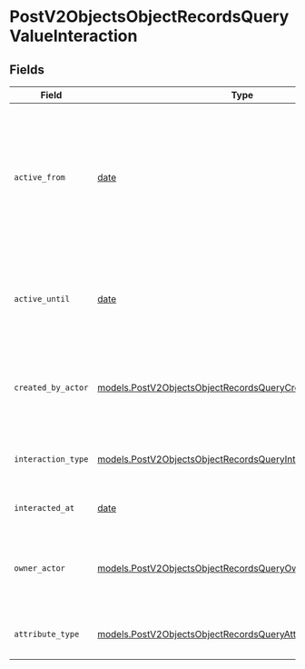 # PostV2ObjectsObjectRecordsQueryValueInteraction


## Fields

| Field                                                                                                                                  | Type                                                                                                                                   | Required                                                                                                                               | Description                                                                                                                            | Example                                                                                                                                |
| -------------------------------------------------------------------------------------------------------------------------------------- | -------------------------------------------------------------------------------------------------------------------------------------- | -------------------------------------------------------------------------------------------------------------------------------------- | -------------------------------------------------------------------------------------------------------------------------------------- | -------------------------------------------------------------------------------------------------------------------------------------- |
| `active_from`                                                                                                                          | [date](https://docs.python.org/3/library/datetime.html#date-objects)                                                                   | :heavy_check_mark:                                                                                                                     | The point in time at which this value was made "active". `active_from` can be considered roughly analogous to `created_at`.            | 2023-01-01T15:00:00.000000000Z                                                                                                         |
| `active_until`                                                                                                                         | [date](https://docs.python.org/3/library/datetime.html#date-objects)                                                                   | :heavy_check_mark:                                                                                                                     | The point in time at which this value was deactivated. If `null`, the value is active.                                                 | 2023-01-01T15:00:00.000000000Z                                                                                                         |
| `created_by_actor`                                                                                                                     | [models.PostV2ObjectsObjectRecordsQueryCreatedByActor8](../models/postv2objectsobjectrecordsquerycreatedbyactor8.md)                   | :heavy_check_mark:                                                                                                                     | The actor that created this value.                                                                                                     | {<br/>"type": "workspace-member",<br/>"id": "50cf242c-7fa3-4cad-87d0-75b1af71c57b"<br/>}                                               |
| `interaction_type`                                                                                                                     | [models.PostV2ObjectsObjectRecordsQueryInteractionType](../models/postv2objectsobjectrecordsqueryinteractiontype.md)                   | :heavy_check_mark:                                                                                                                     | The type of interaction e.g. calendar or email.                                                                                        | email                                                                                                                                  |
| `interacted_at`                                                                                                                        | [date](https://docs.python.org/3/library/datetime.html#date-objects)                                                                   | :heavy_check_mark:                                                                                                                     | When the interaction occurred.                                                                                                         | 2023-01-01T15:00:00.000000000Z                                                                                                         |
| `owner_actor`                                                                                                                          | [models.PostV2ObjectsObjectRecordsQueryOwnerActor](../models/postv2objectsobjectrecordsqueryowneractor.md)                             | :heavy_check_mark:                                                                                                                     | The actor that created this value.                                                                                                     | {<br/>"type": "workspace-member",<br/>"id": "50cf242c-7fa3-4cad-87d0-75b1af71c57b"<br/>}                                               |
| `attribute_type`                                                                                                                       | [models.PostV2ObjectsObjectRecordsQueryAttributeTypeInteraction](../models/postv2objectsobjectrecordsqueryattributetypeinteraction.md) | :heavy_check_mark:                                                                                                                     | The attribute type of the value.                                                                                                       | interaction                                                                                                                            |